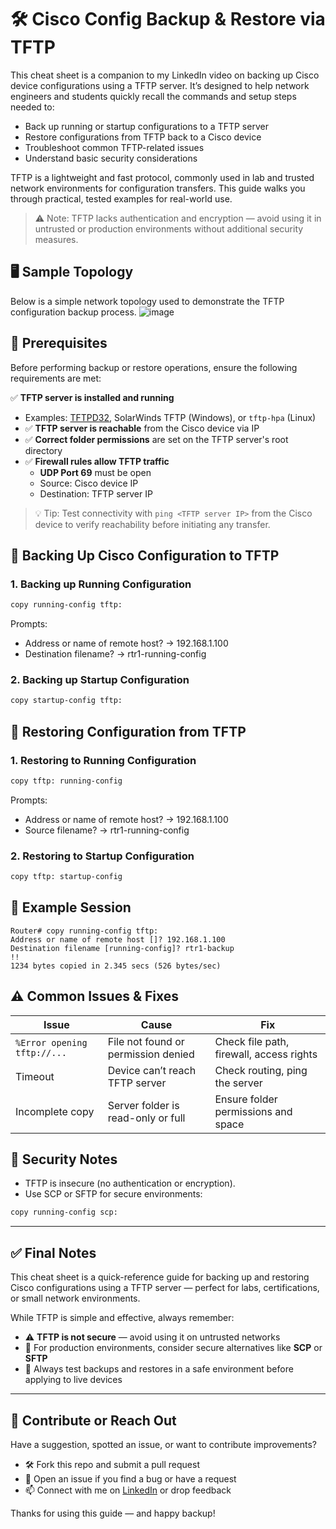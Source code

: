 # 🛠 Cisco Config Backup & Restore via TFTP

This cheat sheet is a companion to my LinkedIn video on backing up Cisco device configurations using a TFTP server. It’s designed to help network engineers and students quickly recall the commands and setup steps needed to:

- Back up running or startup configurations to a TFTP server
- Restore configurations from TFTP back to a Cisco device
- Troubleshoot common TFTP-related issues
- Understand basic security considerations

TFTP is a lightweight and fast protocol, commonly used in lab and trusted network environments for configuration transfers. This guide walks you through practical, tested examples for real-world use.

> ⚠️ Note: TFTP lacks authentication and encryption — avoid using it in untrusted or production environments without additional security measures.


## 🖥 Sample Topology
Below is a simple network topology used to demonstrate the TFTP configuration backup process.
![image](https://github.com/user-attachments/assets/1e8a1ab8-ea05-4adf-96d9-dde7fdc42e7d)

## 📌 Prerequisites

Before performing backup or restore operations, ensure the following requirements are met:

✅ **TFTP server is installed and running**
  - Examples: [TFTPD32](http://tftpd32.jounin.net/), SolarWinds TFTP (Windows), or `tftp-hpa` (Linux)
- ✅ **TFTP server is reachable** from the Cisco device via IP
- ✅ **Correct folder permissions** are set on the TFTP server's root directory
- ✅ **Firewall rules allow TFTP traffic**
  - **UDP Port 69** must be open
  - Source: Cisco device IP  
  - Destination: TFTP server IP

> 💡 Tip: Test connectivity with `ping <TFTP server IP>` from the Cisco device to verify reachability before initiating any transfer.

##
##
## 🔁 Backing Up Cisco Configuration to TFTP

### 1. Backing up Running Configuration
```bash
copy running-config tftp:
```
Prompts:
 - Address or name of remote host? → 192.168.1.100
 - Destination filename? → rtr1-running-config

### 2. Backing up Startup Configuration
```bash
copy startup-config tftp:
```
##
##
## 🔄 Restoring Configuration from TFTP
### 1. Restoring to Running Configuration
```bash
copy tftp: running-config
```
Prompts:
 - Address or name of remote host? → 192.168.1.100
 - Source filename? → rtr1-running-config
### 2. Restoring to Startup Configuration
```bash
copy tftp: startup-config
```

## 🧰 Example Session
```plaintext
Router# copy running-config tftp:
Address or name of remote host []? 192.168.1.100
Destination filename [running-config]? rtr1-backup
!!
1234 bytes copied in 2.345 secs (526 bytes/sec)
```

## ⚠️ Common Issues & Fixes
| Issue                       | Cause                               | Fix                                      |
|----------------------------|-------------------------------------|------------------------------------------|
| `%Error opening tftp://...` | File not found or permission denied | Check file path, firewall, access rights |
| Timeout                    | Device can’t reach TFTP server      | Check routing, ping the server           |
| Incomplete copy            | Server folder is read-only or full  | Ensure folder permissions and space      |

## 🔐 Security Notes
 - TFTP is insecure (no authentication or encryption).
 - Use SCP or SFTP for secure environments:
```bash
copy running-config scp:
```


---

## ✅ Final Notes

This cheat sheet is a quick-reference guide for backing up and restoring Cisco configurations using a TFTP server — perfect for labs, certifications, or small network environments.

While TFTP is simple and effective, always remember:

- ⚠️ **TFTP is not secure** — avoid using it on untrusted networks
- 🔐 For production environments, consider secure alternatives like **SCP** or **SFTP**
- 🧪 Always test backups and restores in a safe environment before applying to live devices

---

## 🙌 Contribute or Reach Out

Have a suggestion, spotted an issue, or want to contribute improvements?

- 🛠️ Fork this repo and submit a pull request
- 💬 Open an issue if you find a bug or have a request
- 📫 Connect with me on [LinkedIn](https://www.linkedin.com/in/kenneth-nweke-4a9456185/) or drop feedback

Thanks for using this guide — and happy backup!


